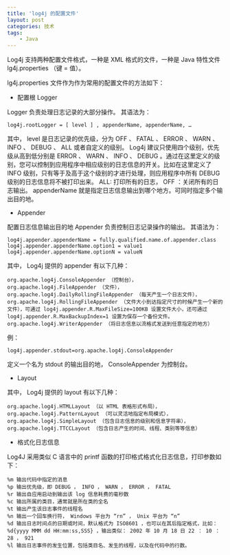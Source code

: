 ```yaml
---
title: 'log4j 的配置文件'
layout: post
categories: 技术
tags:
    - Java
---
```


Log4j 支持两种配置文件格式，一种是 XML 格式的文件，一种是 Java 特性文件 lg4j.properties （键 = 值）。 


lg4j.properties 文件作为作为常用的配置文件的方法如下： 

- 配置根 Logger 

Logger 负责处理日志记录的大部分操作。 其语法为： 

```
log4j.rootLogger = [ level ] , appenderName, appenderName, … 
```

其中， level 是日志记录的优先级，分为 OFF 、 FATAL 、 ERROR 、 WARN 、 INFO 、 DEBUG 、 ALL 或者自定义的级别。 Log4j 建议只使用四个级别，优先级从高到低分别是 ERROR 、 WARN 、 INFO 、 DEBUG 。通过在这里定义的级别，您可以控制到应用程序中相应级别的日志信息的开关。比如在这里定义了 INFO 级别，只有等于及高于这个级别的才进行处理，则应用程序中所有 DEBUG 级别的日志信息将不被打印出来。 ALL: 打印所有的日志， OFF ：关闭所有的日志输出。 appenderName 就是指定日志信息输出到哪个地方。可同时指定多个输出目的地。 

- Appender 

配置日志信息输出目的地 Appender 负责控制日志记录操作的输出。 
其语法为： 

```
log4j.appender.appenderName = fully.qualified.name.of.appender.class 
log4j.appender.appenderName.option1 = value1 
log4j.appender.appenderName.optionN = valueN 
```

其中， Log4j 提供的 appender 有以下几种：

```
org.apache.log4j.ConsoleAppender （控制台）， 
org.apache.log4j.FileAppender （文件）， 
org.apache.log4j.DailyRollingFileAppender （每天产生一个日志文件）， 
org.apache.log4j.RollingFileAppender （文件大小到达指定尺寸的时候产生一个新的文件），可通过 log4j.appender.R.MaxFileSize=100KB 设置文件大小，还可通过 log4j.appender.R.MaxBackupIndex=1 设置为保存一个备份文件。 
org.apache.log4j.WriterAppender （将日志信息以流格式发送到任意指定的地方） 
```

例： 

```
log4j.appender.stdout=org.apache.log4j.ConsoleAppender 
```

定义一个名为 stdout 的输出目的地， ConsoleAppender 为控制台。 

- Layout 

其中， Log4j 提供的 layout 有以下几种： 

```
org.apache.log4j.HTMLLayout （以 HTML 表格形式布局）， 
org.apache.log4j.PatternLayout （可以灵活地指定布局模式）， 
org.apache.log4j.SimpleLayout （包含日志信息的级别和信息字符串）， 
org.apache.log4j.TTCCLayout （包含日志产生的时间、线程、类别等等信息） 
```

- 格式化日志信息 

Log4J 采用类似 C 语言中的 printf 函数的打印格式格式化日志信息，打印参数如下： 

```
%m 输出代码中指定的消息 
%p 输出优先级，即 DEBUG ， INFO ， WARN ， ERROR ， FATAL 
%r 输出自应用启动到输出该 log 信息耗费的毫秒数 
%c 输出所属的类目，通常就是所在类的全名 
%t 输出产生该日志事件的线程名 
%n 输出一个回车换行符， Windows 平台为 “rn” ， Unix 平台为 “n” 
%d 输出日志时间点的日期或时间，默认格式为 ISO8601 ，也可以在其后指定格式，比如： %d{yyyy MMM dd HH:mm:ss,SSS} ，输出类似： 2002 年 10 月 18 日 22 ： 10 ： 28 ， 921 
%l 输出日志事件的发生位置，包括类目名、发生的线程，以及在代码中的行数。 
```